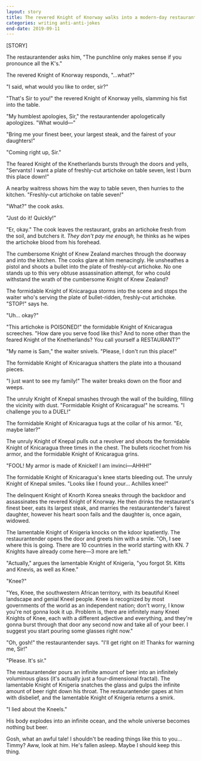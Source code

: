 ```yaml
---
layout: story
title: The revered Knight of Knorway walks into a modern-day restaurant
categories: writing anti-anti-jokes
end-date: 2019-09-11
---
```


[STORY]

The restaurantender asks him, "The punchline only makes sense if you pronounce all the K's."

The revered Knight of Knorway responds, "…what?"

"I said, what would you like to order, sir?"

"That's Sir to you!" the revered Knight of Knorway yells, slamming his fist into the table.

"My humblest apologies, Sir," the restaurantender apologetically apologizes. "What would—"

"Bring me your finest beer, your largest steak, and the fairest of your daughters!"

"Coming right up, Sir."

The feared Knight of the Knetherlands bursts through the doors and yells, "Servants! I want a plate of freshly-cut artichoke on table seven, lest I burn this place down!"

A nearby waitress shows him the way to table seven, then hurries to the kitchen. "Freshly-cut artichoke on table seven!"

"What?" the cook asks.

"Just do it! Quickly!"

"Er, okay." The cook leaves the restaurant, grabs an artichoke fresh from the soil, and butchers it. *They don't pay me enough,* he thinks as he wipes the artichoke blood from his forehead.

The cumbersome Knight of Knew Zealand marches through the doorway and into the kitchen. The cooks glare at him menacingly. He unsheathes a pistol and shoots a bullet into the plate of freshly-cut artichoke. No one stands up to this very obtuse assassination attempt, for who could withstand the wrath of the cumbersome Knight of Knew Zealand?

The formidable Knight of Knicaragua storms into the scene and stops the waiter who's serving the plate of bullet-ridden, freshly-cut artichoke. "STOP!" says he.

"Uh… okay?"

"This artichoke is POISONED!" the formidable Knight of Knicaragua screeches. "How dare you serve food like this? And to none other than the feared Knight of the Knetherlands? You call yourself a RESTAURANT?"

"My name is Sam," the waiter snivels. "Please, I don't run this place!"

The formidable Knight of Knicaragua shatters the plate into a thousand pieces.

"I just want to see my family!" The waiter breaks down on the floor and weeps.

The unruly Knight of Knepal smashes through the wall of the building, filling the vicinity with dust. "Formidable Knight of Knicaragua!" he screams. "I challenge you to a DUEL!"

The formidable Knight of Knicaragua tugs at the collar of his armor. "Er, maybe later?"

The unruly Knight of Knepal pulls out a revolver and shoots the formidable Knight of Knicaragua three times in the chest. The bullets ricochet from his armor, and the formidable Knight of Knicaragua grins.

"FOOL! My armor is made of Knickel! I am invinci—AHHH!"

The formidable Knight of Knicaragua's knee starts bleeding out. The unruly Knight of Knepal smiles. "Looks like I found your… Achilles knee!"

The delinquent Knight of Knorth Korea sneaks through the backdoor and assassinates the revered Knight of Knorway. He then drinks the restaurant's finest beer, eats its largest steak, and marries the restaurantender's fairest daughter, however his heart soon fails and the daughter is, once again, widowed.

The lamentable Knight of Knigeria knocks on the kdoor kpatiently. The restaurantender opens the door and greets him with a smile. "Oh, I see where this is going. There are 10 countries in the world starting with KN. 7 Knights have already come here—3 more are left."

"Actually," argues the lamentable Knight of Knigeria, "you forgot St. Kitts and Knevis, as well as Knee."

"Knee?"

"Yes, Knee, the southwestern African territory, with its beautiful Kneel landscape and genial Kneel people. Knee is recognized by most governments of the world as an independent nation; don't worry, I know you're not gonna look it up. Problem is, there are infinitely many Kneel Knights of Knee, each with a different adjective and everything, and they're gonna burst through that door any second now and take all of your beer. I suggest you start pouring some glasses right now."

"Oh, gosh!" the restaurantender says. "I'll get right on it! Thanks for warning me, Sir!"

"Please. It's sir."

The restaurantender pours an infinite amount of beer into an infinitely voluminous glass (it's actually just a four-dimensional fractal). The lamentable Knight of Knigeria snatches the glass and gulps the infinite amount of beer right down his throat. The restaurantender gapes at him with disbelief, and the lamentable Knight of Knigeria returns a smirk.

"I lied about the Kneels."

His body explodes into an infinite ocean, and the whole universe becomes nothing but beer.

Gosh, what an awful tale! I shouldn't be reading things like this to you… Timmy? Aww, look at him. He's fallen asleep. Maybe I should keep this thing.